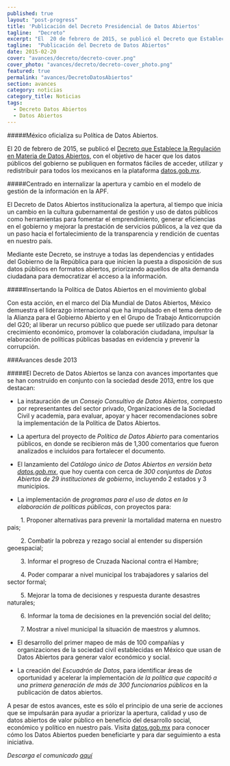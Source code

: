```yaml
---
published: true
layout: "post-progress"
title: 'Publicación del Decreto Presidencial de Datos Abiertos'
tagline:  "Decreto"
excerpt: "El  20 de febrero de 2015, se publicó el Decreto que Establece la Regulación en Materia de Datos Abiertos, con el objetivo de hacer que los datos públicos del gobierno se publiquen en formatos fáciles de acceder, utilizar y redistribuir para todos los mexicanos en la plataforma datos.gob.mx."
tagline:  "Publicación del Decreto de Datos Abiertos" 
date: 2015-02-20
cover: "avances/decreto/decreto-cover.png"
cover_photo: "avances/decreto/decreto-cover_photo.png"
featured: true
permalink: "avances/DecretoDatosAbiertos"
section: avances
category: noticias
category_title: Noticias
tags: 
  - Decreto Datos Abiertos 
  - Datos Abiertos
---
```




#####México oficializa su Política de Datos Abiertos.

El 20 de febrero de 2015, se publicó el [Decreto que Establece la Regulación en Materia de Datos Abiertos](http://www.dof.gob.mx/nota_detalle.php?codigo=5382838&fecha=20/02/2015), con el objetivo de hacer que los datos públicos del gobierno se publiquen en formatos fáciles de acceder, utilizar y redistribuir para todos los mexicanos en la plataforma [datos.gob.mx](http://datos.gob.mx).

#####Centrado en internalizar la apertura y cambio en el modelo de gestión de la información en la APF.

El Decreto de Datos Abiertos institucionaliza la apertura, al tiempo que inicia un cambio en la cultura gubernamental de gestión y uso de datos públicos como herramientas para fomentar el emprendimiento, generar eficiencias en el gobierno y mejorar la prestación de servicios públicos, a la vez que da un paso hacia el fortalecimiento de la transparencia y rendición de cuentas en nuestro país. 

Mediante este Decreto, se instruye a todas las dependencias y entidades del Gobierno de la República para que inicien la puesta a disposición de sus datos públicos en formatos abiertos, priorizando aquellos de alta demanda ciudadana para democratizar el acceso a la información.

#####Insertando la Política de Datos Abiertos en el movimiento global

Con esta acción, en el marco del Día Mundial de Datos Abiertos, México demuestra el liderazgo internacional que ha impulsado en el tema dentro de la Alianza para el Gobierno Abierto y en el Grupo de Trabajo Anticorrupción del G20; al liberar un recurso público que puede ser utilizado para detonar crecimiento económico, promover la colaboración ciudadana, impulsar la elaboración de políticas públicas basadas en evidencia y prevenir la corrupción.

###Avances desde 2013

#####El Decreto de Datos Abiertos se lanza con avances importantes que se han construido en conjunto con la sociedad desde 2013, entre los que destacan:

+ La instauración de un *Consejo Consultivo de Datos Abiertos*, compuesto por representantes del sector privado, Organizaciones de la Sociedad Civil y academia, para evaluar, apoyar y hacer recomendaciones sobre la implementación de la Política de Datos Abiertos.

+ La apertura del proyecto de *Política de Datos Abierto* para comentarios públicos, en donde se recibieron más de 1,300 comentarios que fueron analizados e incluidos para fortalecer el documento.

- El lanzamiento del *Catálogo único de Datos Abiertos en versión beta [datos.gob.mx](http://datos.gob.mx)*, que hoy cuenta con cerca de *300 conjuntos de Datos Abiertos de 29 instituciones de gobierno*, incluyendo 2 estados y 3 municipios.

- La implementación de *programas para el uso de datos en la elaboración de políticas públicas*, con proyectos para: 


&nbsp;&nbsp;&nbsp;&nbsp;&nbsp;&nbsp;&nbsp; 1. Proponer alternativas para prevenir la mortalidad materna en nuestro pais; 

&nbsp;&nbsp;&nbsp;&nbsp;&nbsp;&nbsp;&nbsp; 2. Combatir la pobreza y rezago social al entender su dispersión geoespacial; 

&nbsp;&nbsp;&nbsp;&nbsp;&nbsp;&nbsp;&nbsp; 3. Informar el progreso de Cruzada Nacional contra el Hambre; 

&nbsp;&nbsp;&nbsp;&nbsp;&nbsp;&nbsp;&nbsp; 4. Poder comparar a nivel municipal los trabajadores y salarios del sector formal; 

&nbsp;&nbsp;&nbsp;&nbsp;&nbsp;&nbsp;&nbsp; 5. Mejorar la toma de decisiones y respuesta durante desastres naturales; 

&nbsp;&nbsp;&nbsp;&nbsp;&nbsp;&nbsp;&nbsp; 6. Informar la toma de decisiones en la prevención social del delito; 

&nbsp;&nbsp;&nbsp;&nbsp;&nbsp;&nbsp;&nbsp; 7. Mostrar a nivel municipal la situación de maestros y alumnos. 

- El desarrollo del primer mapeo de más de 100 compañías y organizaciones de la sociedad civil establecidas en México que usan de Datos Abiertos para generar valor económico y social.

- La creación del *Escuadrón de Datos*, para identificar áreas de oportunidad y acelerar la implementación *de la política que capacitó a una primera generación de más de 300 funcionarios públicos* en la publicación de datos abiertos.


A pesar de estos avances, este es sólo el principio de una serie de acciones que se impulsarán para ayudar a priorizar la apertura, calidad y uso de datos abiertos de valor público en beneficio del desarrollo social, económico y político en nuestro país. Visita [datos.gob.mx](http://datos.gob.mx) para conocer cómo los Datos Abiertos pueden beneficiarte y para dar seguimiento a esta iniciativa.

*Descarga el comunicado [aquí](https://drive.google.com/file/d/0B52-w1V0Dg8pRkU0aWh6TzEwOWM/view?usp=sharing)*